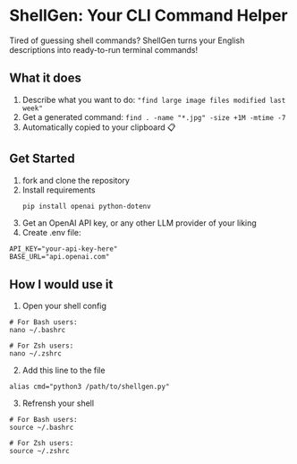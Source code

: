 # ShellGen: Your CLI Command Helper
Tired of guessing shell commands? ShellGen turns your English descriptions into ready-to-run terminal commands!
## What it does
1. Describe what you want to do:
   `"find large image files modified last week"`
2. Get a generated command:
   `find . -name "*.jpg" -size +1M -mtime -7`
3. Automatically copied to your clipboard 📋
## Get Started
1. fork and clone the repository
2. Install requirements
   ```bash
   pip install openai python-dotenv
   ```
3. Get an OpenAI API key, or any other LLM provider of your liking
4. Create .env file:

```<ENV>
API_KEY="your-api-key-here"
BASE_URL="api.openai.com"
```
## How I would use it
1. Open your shell config

```<BASH>
# For Bash users:
nano ~/.bashrc

# For Zsh users:
nano ~/.zshrc
```
2. Add this line to the file
```
alias cmd="python3 /path/to/shellgen.py"
```
3. Refrensh your shell
```<BASH>
# For Bash users:
source ~/.bashrc

# For Zsh users:
source ~/.zshrc
```
